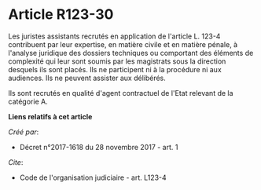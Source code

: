 # Article R123-30

Les juristes assistants recrutés en application de l'article L. 123-4 contribuent par leur expertise, en matière civile et en
matière pénale, à l'analyse juridique des dossiers techniques ou comportant des éléments de complexité qui leur sont soumis
par les magistrats sous la direction desquels ils sont placés. Ils ne participent ni à la procédure ni aux audiences. Ils ne
peuvent assister aux délibérés. 

Ils sont recrutés en qualité d'agent contractuel de l'Etat relevant de la catégorie A.

**Liens relatifs à cet article**

_Créé par_:

  - Décret n°2017-1618 du 28 novembre 2017 - art. 1

_Cite_:

  - Code de l'organisation judiciaire - art. L123-4
